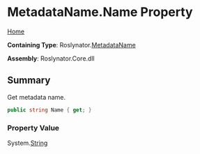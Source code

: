 # MetadataName\.Name Property

[Home](../../../README.md)

**Containing Type**: Roslynator\.[MetadataName](../README.md)

**Assembly**: Roslynator\.Core\.dll

## Summary

Get metadata name\.

```csharp
public string Name { get; }
```

### Property Value

System\.[String](https://docs.microsoft.com/en-us/dotnet/api/system.string)

